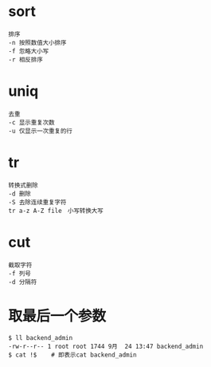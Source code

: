 # sort
```
排序
-n 按照数值大小排序
-f 忽略大小写
-r 相反排序
```
# uniq
```
去重
-c 显示重复次数
-u 仅显示一次重复的行
```
# tr
```
转换式删除
-d 删除
-S 去除连续重复字符
tr a-z A-Z file　小写转换大写
```
# cut
```
截取字符
-f 列号
-d 分隔符
```

# 取最后一个参数
```
$ ll backend_admin
-rw-r--r-- 1 root root 1744 9月  24 13:47 backend_admin
$ cat !$    # 即表示cat backend_admin
```
